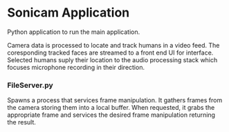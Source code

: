 # Sonicam Application
Python application to run the main application.

Camera data is processed to locate and track humans in a video feed. The coresponding tracked faces are streamed to a front end UI for interface. Selected humans suply their location to the audio processing stack which focuses microphone recording in their direction.

### FileServer.py
Spawns a process that services frame manipulation. It gathers frames from the camera storing them into a local buffer. When requested, it grabs the appropriate frame and services the desired frame manipulation returning the result.